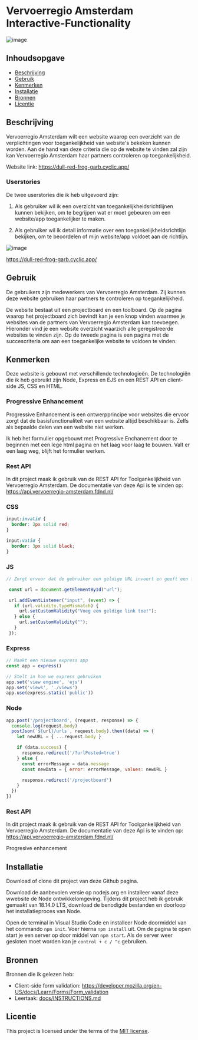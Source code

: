# Vervoerregio Amsterdam Interactive-Functionality

![image](https://user-images.githubusercontent.com/112857487/230173713-252ca90d-0945-4d72-a056-a8e28f84f10f.png)

## Inhoudsopgave

  * [Beschrijving](#beschrijving)
  * [Gebruik](#gebruik)
  * [Kenmerken](#kenmerken)
  * [Installatie](#installatie)
  * [Bronnen](#bronnen)
  * [Licentie](#licentie)

## Beschrijving
<!-- In de Beschrijving staat kort beschreven wat voor project het is en wat je hebt gemaakt -->
Vervoerregio Amsterdam wilt een website waarop een overzicht van de verplichtingen voor toegankelijkheid van website's bekeken kunnen worden. Aan de hand van deze criteria die op de website te vinden zal zijn kan Vervoerregio Amsterdam haar partners controleren op toegankelijkheid.

Website link: https://dull-red-frog-garb.cyclic.app/

### Userstories
De twee userstories die ik heb uitgevoerd zijn:
1. Als gebruiker wil ik een overzicht van toegankelijkheidsrichtlijnen kunnen bekijken, om te begrijpen wat er moet gebeuren om een website/app toegankelijker te maken.

2. Als gebruiker wil ik detail informatie over een toegankelijkheidsrichtlijn bekijken, om te beoordelen of mijn website/app voldoet aan de richtlijn.

![image](https://user-images.githubusercontent.com/112857487/230037852-90d93918-4173-47e3-b728-c11b19aa1ff0.png)

https://dull-red-frog-garb.cyclic.app/

## Gebruik
<!--Bij Gebruik staat hoe je project er uit ziet, hoe het werkt en wat je er mee kan. -->
De gebruikers zijn medewerkers van Vervoerregio Amsterdam. Zij kunnen deze website gebruiken haar partners te controleren op toegankelijkheid.

De website bestaat uit een projectboard en een toolboard. Op de pagina waarop het projectboard zich bevindt kan je een knop vinden waarmee je websites van de partners van Vervoerregio Amsterdam kan toevoegen. Hieronder vind je een website overzicht waarzich alle geregistreerde websites te vinden zijn. Op de tweede pagina is een pagina met de succescriteria om aan een toegankelijke website te voldoen te vinden.

## Kenmerken
<!-- Bij Kenmerken staat welke technieken zijn gebruikt en hoe. Wat is de HTML structuur? Wat zijn de belangrijkste dingen in CSS? Wat is er met Javascript gedaan en hoe? Misschien heb je een framwork of library gebruikt? -->
Deze website is gebouwt met verschillende technologieën. De technologiën die ik heb gebruikt zijn Node, Express en EJS en een REST API en client-side JS, CSS en HTML.

### Progressive Enhancement
Progressive Enhancement is een ontwerpprincipe voor websites die ervoor zorgt dat de basisfunctionaliteit van een website altijd beschikbaar is. Zelfs als bepaalde delen van een website niet werken.

Ik heb het formulier opgebouwt met Progressive Enchanement door te beginnen met een lege html pagina en het laag voor laag te bouwen. Valt er een laag weg, blijft het formulier werken.

### Rest API
In dit project maak ik gebruik van de REST API for Toolgankelijkheid van Vervoerregio Amsterdam. De documentatie van deze Api is te vinden op: https://api.vervoerregio-amsterdam.fdnd.nl/


### CSS
```css
input:invalid {
  border: 2px solid red;
}

input:valid {
  border: 3px solid black;
}
```

### JS
```js
// Zorgt ervoor dat de gebruiker een geldige URL invoert en geeft een foutmelding als de URL niet correct is.

 const url = document.getElementById("url");

 url.addEventListener("input", (event) => {
   if (url.validity.typeMismatch) {
     url.setCustomValidity("Voeg een geldige link toe!");
   } else {
     url.setCustomValidity("");
   }
 });
```

### Express
```js
// Maakt een nieuwe express app
const app = express()

// Stelt in hoe we express gebruiken
app.set('view engine', 'ejs')
app.set('views', './views')
app.use(express.static('public'))
```

### Node
```js
app.post('/projectboard', (request, response) => {
  console.log(request.body)
  postJson(`${url}/urls`, request.body).then((data) => {
    let newURL = { ...request.body }

    if (data.success) {
      response.redirect('/?urlPosted=true')
    } else {
      const errorMessage = data.message
      const newData = { error: errorMessage, values: newURL }

      response.redirect('/projectboard')
    }
  })
})
```

### Rest API
In dit project maak ik gebruik van de REST API for Toolgankelijkheid van Vervoerregio Amsterdam. De documentatie van deze Api is te vinden op: https://api.vervoerregio-amsterdam.fdnd.nl/


Progresive enhancement

## Installatie
<!-- Bij Instalatie staat hoe een andere developer aan jouw repo kan werken -->
Download of clone dit project van deze Github pagina.

Download de aanbevolen versie op nodejs.org en installeer vanaf deze wwebsite de Node ontwikkelomgeving. Tijdens dit project heb ik gebruik gemaakt van 18.14.0 LTS, download de benodigde bestanden en doorloop het installatieproces van Node.

Open de terminal in Visual Studio Code en installeer Node doormiddel van het commando ``npm init``. Voer hierna ``npm install`` uit. Om de pagina te open start je een server op door middel van ``npm start``. Als de server weer gesloten moet worden kan je ``control + c / ^c`` gebruiken.

## Bronnen
Bronnen die ik gelezen heb:
* Client-side form validation: https://developer.mozilla.org/en-US/docs/Learn/Forms/Form_validation
* Leertaak: [docs/INSTRUCTIONS.md](docs/INSTRUCTIONS.md)

## Licentie
This project is licensed under the terms of the [MIT license](./LICENSE).
